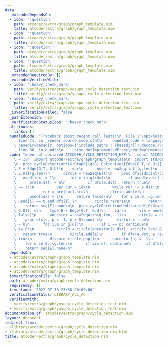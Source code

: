 ```yaml
---
data:
  _extendedDependsOn:
  - icon: ':question:'
    path: atcoder/extra/graph/graph_template.nim
    title: atcoder/extra/graph/graph_template.nim
  - icon: ':question:'
    path: atcoder/extra/graph/graph_template.nim
    title: atcoder/extra/graph/graph_template.nim
  - icon: ':question:'
    path: atcoder/extra/graph/graph_template.nim
    title: atcoder/extra/graph/graph_template.nim
  - icon: ':question:'
    path: atcoder/extra/graph/graph_template.nim
    title: atcoder/extra/graph/graph_template.nim
  _extendedRequiredBy: []
  _extendedVerifiedWith:
  - icon: ':heavy_check_mark:'
    path: verify/extra/graph/yosupo_cycle_detection_test.nim
    title: verify/extra/graph/yosupo_cycle_detection_test.nim
  - icon: ':heavy_check_mark:'
    path: verify/extra/graph/yosupo_cycle_detection_test.nim
    title: verify/extra/graph/yosupo_cycle_detection_test.nim
  _isVerificationFailed: false
  _pathExtension: nim
  _verificationStatusIcon: ':heavy_check_mark:'
  attributes:
    links: []
  bundledCode: "Traceback (most recent call last):\n  File \"/opt/hostedtoolcache/Python/3.10.5/x64/lib/python3.10/site-packages/onlinejudge_verify/documentation/build.py\"\
    , line 71, in _render_source_code_stat\n    bundled_code = language.bundle(stat.path,\
    \ basedir=basedir, options={'include_paths': [basedir]}).decode()\n  File \"/opt/hostedtoolcache/Python/3.10.5/x64/lib/python3.10/site-packages/onlinejudge_verify/languages/nim.py\"\
    , line 86, in bundle\n    raise NotImplementedError\nNotImplementedError\n"
  code: "when not declared ATCODER_CYCLE_DETECTION_HPP:\n  const ATCODER_CYCLE_DETECTION_HPP*\
    \ = 1\n  import atcoder/extra/graph/graph_template\n  import std/options, std/sequtils\n\
    \n  proc cycleDetection*[G:Graph](g:G):Option[seq[Edge[G.T, G.U]]] =\n    type\
    \ E = Edge[G.T, G.U]\n    var\n      used = newSeq[int](g.len)\n      pre = newSeq[Edge[G.T,\
    \ G.U]](g.len)\n      circle = newSeq[E]()\n    proc dfs(idx:int):bool =\n   \
    \   used[idx] = 1\n      for e in g[idx]:\n        if used[e.dst] == 0:\n    \
    \      pre[e.dst] = e\n          if dfs(e.dst): return true\n        elif used[e.dst]\
    \ == 1:\n          var cur = idx\n          while cur != e.dst:\n            circle.add(pre[cur])\n\
    \            cur = pre[cur].src\n          circle.add(e)\n          return true\n\
    \      used[idx] = 2\n      return false\n\n    for i in 0..<g.len:\n      if\
    \ used[i] == 0 and dfs(i):\n        circle.reverse\n        return circle.some\n\
    \    return seq[E].none\n\n  proc cycleDetectionUndirected*[G:Graph](g:G):Option[seq[Edge[G.T,\
    \ G.U]]] =\n    type E = Edge[G.T, G.U]\n    var\n      vis = newSeqWith(g.len,\
    \ false)\n      ancestor = newSeqWith(g.len, -1)\n      circle = newSeq[E]()\n\
    \    proc dfs(u, p = -1, h = 0):bool =\n      vis[u] = true\n      ancestor[u]\
    \ = h\n      for i,e in g[u]:\n        if i == p: continue\n        if ancestor[e.dst]\
    \ >= 0:\n          circle = circle[ancestor[e.dst]..<circle.len] & e\n       \
    \   return true\n        circle.add(e)\n        if dfs(e.dst, e.rev, h + 1): return\
    \ true\n        discard circle.pop()\n      ancestor[u] = -1\n      return false\n\
    \    for u in 0..<g.len:\n      if vis[u]: continue\n      if dfs(u): return circle.some\n\
    \    return seq[E].none\n"
  dependsOn:
  - atcoder/extra/graph/graph_template.nim
  - atcoder/extra/graph/graph_template.nim
  - atcoder/extra/graph/graph_template.nim
  - atcoder/extra/graph/graph_template.nim
  isVerificationFile: false
  path: atcoder/extra/graph/cycle_detection.nim
  requiredBy: []
  timestamp: '2022-07-30 23:50:20+09:00'
  verificationStatus: LIBRARY_ALL_AC
  verifiedWith:
  - verify/extra/graph/yosupo_cycle_detection_test.nim
  - verify/extra/graph/yosupo_cycle_detection_test.nim
documentation_of: atcoder/extra/graph/cycle_detection.nim
layout: document
redirect_from:
- /library/atcoder/extra/graph/cycle_detection.nim
- /library/atcoder/extra/graph/cycle_detection.nim.html
title: atcoder/extra/graph/cycle_detection.nim
---
```

